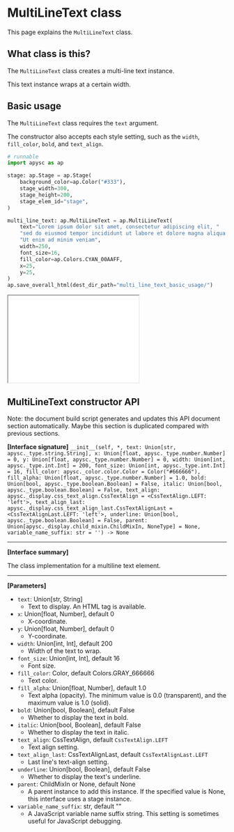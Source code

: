 # MultiLineText class

This page explains the `MultiLineText` class.

## What class is this?

The `MultiLineText` class creates a multi-line text instance.

This text instance wraps at a certain width.

## Basic usage

The `MultiLineText` class requires the `text` argument.

The constructor also accepts each style setting, such as the `width`, `fill_color`, `bold`, and `text_align`.

```py
# runnable
import apysc as ap

stage: ap.Stage = ap.Stage(
    background_color=ap.Color("#333"),
    stage_width=300,
    stage_height=200,
    stage_elem_id="stage",
)

multi_line_text: ap.MultiLineText = ap.MultiLineText(
    text="Lorem ipsum dolor sit amet, consectetur adipiscing elit, "
    "sed do eiusmod tempor incididunt ut labore et dolore magna aliqua. "
    "Ut enim ad minim veniam",
    width=250,
    font_size=16,
    fill_color=ap.Colors.CYAN_00AAFF,
    x=25,
    y=25,
)
ap.save_overall_html(dest_dir_path="multi_line_text_basic_usage/")
```

<iframe src="static/multi_line_text_basic_usage/index.html" width="300" height="200"></iframe>

## MultiLineText constructor API

<!-- Docstring: apysc._display.multi_line_text.MultiLineText.__init__ -->

<span class="inconspicuous-txt">Note: the document build script generates and updates this API document section automatically. Maybe this section is duplicated compared with previous sections.</span>

**[Interface signature]** `__init__(self, *, text: Union[str, apysc._type.string.String], x: Union[float, apysc._type.number.Number] = 0, y: Union[float, apysc._type.number.Number] = 0, width: Union[int, apysc._type.int.Int] = 200, font_size: Union[int, apysc._type.int.Int] = 16, fill_color: apysc._color.color.Color = Color("#666666"), fill_alpha: Union[float, apysc._type.number.Number] = 1.0, bold: Union[bool, apysc._type.boolean.Boolean] = False, italic: Union[bool, apysc._type.boolean.Boolean] = False, text_align: apysc._display.css_text_align.CssTextAlign = <CssTextAlign.LEFT: 'left'>, text_align_last: apysc._display.css_text_align_last.CssTextAlignLast = <CssTextAlignLast.LEFT: 'left'>, underline: Union[bool, apysc._type.boolean.Boolean] = False, parent: Union[apysc._display.child_mixin.ChildMixIn, NoneType] = None, variable_name_suffix: str = '') -> None`<hr>

**[Interface summary]**

The class implementation for a multiline text element.<hr>

**[Parameters]**

- `text`: Union[str, String]
  - Text to display. An HTML tag is available.
- `x`: Union[float, Number], default 0
  - X-coordinate.
- `y`: Union[float, Number], default 0
  - Y-coordinate.
- `width`: Union[int, Int], default 200
  - Width of the text to wrap.
- `font_size`: Union[int, Int], default 16
  - Font size.
- `fill_color`: Color, default Colors.GRAY_666666
  - Text color.
- `fill_alpha`: Union[float, Number], default 1.0
  - Text alpha (opacity). The minimum value is 0.0 (transparent), and the maximum value is 1.0 (solid).
- `bold`: Union[bool, Boolean], default False
  - Whether to display the text in bold.
- `italic`: Union[bool, Boolean], default False
  - Whether to display the text in italic.
- `text_align`: CssTextAlign, default `CssTextAlign.LEFT`
  - Text align setting.
- `text_align_last`: CssTextAlignLast, default `CssTextAlignLast.LEFT`
  - Last line's text-align setting.
- `underline`: Union[bool, Boolean], default False
  - Whether to display the text's underline.
- `parent`: ChildMixIn or None, default None
  - A parent instance to add this instance. If the specified value is None, this interface uses a stage instance.
- `variable_name_suffix`: str, default ""
  - A JavaScript variable name suffix string. This setting is sometimes useful for JavaScript debugging.